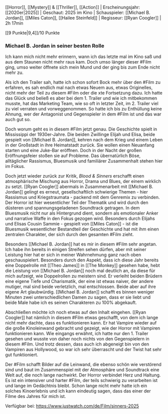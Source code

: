 
[[Horror]], [[Mystery]] & [[Thriller]], [[Action]] | Erscheinungsjahr: [[2020er|2025]] | Geschaut: 2025 im Kino | Schauspieler: [[Michael B. Jordan]], [[Miles Caton]], [[Hailee Steinfeld]] | Regisseur: [[Ryan Coogler]] | 2h 17min

[[9 Punkte|9,4]]/10 Punkte


### Michael B. Jordan in seiner besten Rolle

Ich kann mich nicht mehr erinnern, wann ich das letzte mal im Kino saß und aus dem Staunen nicht mehr raus kam. Doch umso länger dieser #Film ging, umso weiter öffnete sich mein Mund und der ging bis zum Ende nicht mehr zu.

Als ich den Trailer sah, hatte ich schon sofort Bock mehr über den #Film zu erfahren, es sah endlich mal nach etwas Neuem aus, etwas Originelles, nicht mehr der Teil zu diesem #Film oder die xte Fortsetzung dazu. Ich hatte das Glück und beließ es aber bei dem 1. Trailer und wie ich mitbekommen musste, hat das Marketing Team, wie so oft in letzter Zeit, im 2. Trailer viel zu viel verraten und vorweggenommen. So hatte ich bis zu Enthüllung keine Ahnung, wer der Antagonist und Gegenspieler in dem #Film ist und das war auch gut so.

Doch worum geht es in diesem #Film jetzt genau. Die Geschichte spielt in Mississippi der 1930er-Jahre. Die beiden Zwillinge Elijah und Elisa, beide gespielt von [[Michael B. Jordan]], kehren nach dem Krieg und einem Leben in der Großstadt in ihre Heimatstadt zurück. Sie wollen einen Neuanfang starten und eine Juke-Bar eröffnen. Doch in der Nacht der großen Eröffnungsfeier stoßen sie auf Probleme. Das übernatürlich Böse, alltäglicher Rassismus, Bluesmusik und familiärer Zusammenhalt stehen hier im Fokus.

Doch jetzt wieder zurück zur Kritik, _Blood & Sinners_ erschafft einen atmosphärische Mischung aus Horror, Drama und Blues, der einem wirklich zu setzt. [[Ryan Coogler]] abermals in Zusammenarbeit mit [[Michael B. Jordan]] gelingt es erneut, gesellschaftlich schwierige Themen - hier Rassismus und Kriegstraumata - packend mit dem Genremix zu verbinden. Der Horror ist hier wesentlicher Teil der Thematik und wird durch den düsteren und spannungsgeladenen Soundtrack getragen. In dem Bluesmusik nicht nur als Hintergrund dient, sondern als emotionaler Anker und narrative Waffe in den Fokus gezogen wird. Besonders durch Elijahs und Elisas Cousin Sammie - gespielt von [[Miles Caton]] - ist die Bluesmusik wesentlicher Bestandteil der Geschichte und hat mit ihm einen zentralen Charakter, der sich durch den gesamten #Film zieht.

Besonders [[Michael B. Jordan]] hat es mir in diesem #Film sehr angetan. Ich habe ihn bereits in einigen Streifen sehen dürfen, aber mit seiner Leistung hier hat er sich in meiner Wahrnehmung ganz nach oben geschauspielert. Besonders durch den Aspekt, dass ich diese Jahr bereits eine Doppelrolle mit [[Theo James]] in [[The Monkey]] gesehen habe, hebt die Leistung von [[Michael B. Jordan]] noch mal deutlich an, da diese für mich aufzeigt, wie Doppelrollen zu meistern sind. Er verleiht beiden Brüdern eine eigene Tiefe und Charismatik, der eine ist etwas naiver, der andere mutiger, mal sind beide verletzlich, mal entschlossen. Beide aber auf ihre eigene Art glaubwürdig. [[Michael B. Jordan]] schafft es binnen weniger Minuten zwei unterschiedlichen Damen zu sagen, dass er sie liebt und beide Male habe ich es seinen Charakteren zu 100% abgekauft.

Abschließen möchte ich noch etwas auf den Inhalt eingehen. [[Ryan Coogler]] hat nämlich in diesem #Film etwas geschafft, von dem ich lange nicht mehr dachte, dass es funktionieren kann. Er hat Vampire wieder auf die große Kinoleinwand gebracht und gezeigt, wie der Horror mit Vampiren funktionieren kann. Wie eingangs erwähnt, ich hatte nur den 1. Trailer gesehen und wusste von daher noch nichts von den Gegenspielern in diesem #Film. Und trotz dessen, dass auch ich abgeneigt bin von den Vampiren aus Hollywood, so war ich sehr überrascht und der Twist hat sehr gut funktioniert.

Der #Film schafft Bilder auf die Leinwand, die ebenso schön wie verstörend sind und baut im Zusammenspiel mit der Atmosphäre und Soundtrack eine Welt auf, die noch lange nachwirkt. Der Horror verbindet Herz und Haltung. Es ist ein intensiver und harter #Film, der teils schwierig zu verarbeiten ist und lange im Gedächtnis bleibt. Schon lange nicht mehr hatte ich ein solches Kinoerlebnis und ich kann eindeutig sagen, dass das einer der Filme des Jahres für mich ist.


Verfügbar bei: https://www.justwatch.com/de/Film/sinners-2025